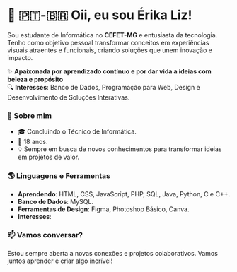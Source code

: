 # 🌼 🇵🇹-🇧🇷 Oii, eu sou Érika Liz!

<div> 

Sou estudante de Informática no **CEFET-MG** e entusiasta da tecnologia. Tenho como objetivo pessoal transformar conceitos em experiências visuais atraentes e funcionais, criando soluções que unem inovação e impacto.

✨ **Apaixonada por aprendizado contínuo e por dar vida a ideias com beleza e propósito**  
🔍 **Interesses**: Banco de Dados, Programação para Web, Design e Desenvolvimento de Soluções Interativas.

</div>

<div>

  ### 🌟 Sobre mim
- 🎓 Concluindo o Técnico de Informática.
- 🎂 18 anos.
- 💡 Sempre em busca de novos conhecimentos para transformar ideias em projetos de valor.

</div>

<div>

### 🌎 Linguagens e Ferramentas
- **Aprendendo**: HTML, CSS, JavaScript, PHP, SQL, Java, Python, C e C++.
- **Banco de Dados**: MySQL. 
- **Ferramentas de Design**: Figma, Photoshop Básico, Canva.
- **Interesses**:  

</div>

<div> 


### 📫 **Vamos conversar?**  
Estou sempre aberta a novas conexões e projetos colaborativos. Vamos juntos aprender e criar algo incrível!

</div>
